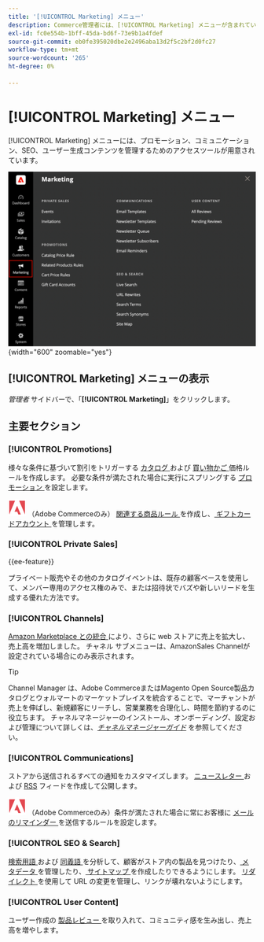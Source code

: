 ```yaml
---
title: '[!UICONTROL Marketing] メニュー'
description: Commerce管理者には、[!UICONTROL Marketing] メニューが含まれています。このメニューには、プロモーション、コミュニケーション、SEO、ユーザー生成コンテンツを管理するためのアクセスツールが用意されています。
exl-id: fc0e554b-1bff-45da-bd6f-73e9b1a4fdef
source-git-commit: eb0fe395020dbe2e2496aba13d2f5c2bf2d0fc27
workflow-type: tm+mt
source-wordcount: '265'
ht-degree: 0%

---
```


# [!UICONTROL Marketing] メニュー

[!UICONTROL Marketing] メニューには、プロモーション、コミュニケーション、SEO、ユーザー生成コンテンツを管理するためのアクセスツールが用意されています。

![Commerce管理者 – マーケティングメニュー ](./assets/admin-menu-marketing-ee.png){width="600" zoomable="yes"}

## [!UICONTROL Marketing] メニューの表示

_管理者_ サイドバーで、「**[!UICONTROL Marketing]**」をクリックします。

## 主要セクション

### [!UICONTROL Promotions]

様々な条件に基づいて割引をトリガーする [ カタログ ](price-rules-catalog.md) および [ 買い物かご ](price-rules-cart.md) 価格ルールを作成します。 必要な条件が満たされた場合に実行にスプリングする [ プロモーション ](introduction.md#promotions) を設定します。

![Adobe Commerce](../assets/adobe-logo.svg) （Adobe Commerceのみ） [ 関連する商品ルール ](product-related-rules.md) を作成し、[ ギフトカードアカウント ](../stores-purchase/product-gift-card-accounts.md) を管理します。

### [!UICONTROL Private Sales]

{{ee-feature}}

プライベート販売やその他のカタログイベントは、既存の顧客ベースを使用して、メンバー専用のアクセス権のみで、または招待状でバズや新しいリードを生成する優れた方法です。

### [!UICONTROL Channels]

[Amazon Marketplace との統合 ](https://experienceleague.adobe.com/docs/commerce-channels/amazon/overview.html) により、さらに web ストアに売上を拡大し、売上高を増加しました。 チャネル サブメニューは、AmazonSales Channelが設定されている場合にのみ表示されます。

>[!TIP]
>
>Channel Manager は、Adobe CommerceまたはMagento Open Source製品カタログとウォルマートのマーケットプレイスを統合することで、マーチャントが売上を伸ばし、新規顧客にリーチし、営業業務を合理化し、時間を節約するのに役立ちます。 チャネルマネージャーのインストール、オンボーディング、設定および管理について詳しくは、[_チャネルマネージャーガイド_](https://experienceleague.adobe.com/docs/commerce-channels/channel-manager/intro-to-channel-manager/overview.html) を参照してください。

### [!UICONTROL Communications]

ストアから送信されるすべての通知をカスタマイズします。 [ ニュースレター ](newsletters.md) および [RSS](social-rss.md#rss-feeds) フィードを作成して公開します。

![Adobe Commerce](../assets/adobe-logo.svg) （Adobe Commerceのみ）条件が満たされた場合に常にお客様に [ メールのリマインダー ](email-reminder-rules.md) を送信するルールを設定します。

### [!UICONTROL SEO & Search]

[ 検索用語 ](../catalog/search-terms.md) および [ 同義語 ](../catalog/search-terms.md#search-synonyms) を分析して、顧客がストア内の製品を見つけたり、[ メタデータ ](meta-data.md) を管理したり、[ サイトマップ ](sitemap-xml.md) を作成したりできるようにします。 [ リダイレクト ](url-rewrite.md) を使用して URL の変更を管理し、リンクが壊れないようにします。

### [!UICONTROL User Content]

ユーザー作成の [ 製品レビュー ](product-reviews.md) を取り入れて、コミュニティ感を生み出し、売上高を増やします。
